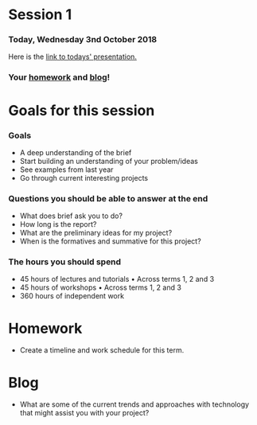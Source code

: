 # Session 1

### Today, Wednesday 3nd October 2018

Here is the [link to todays' presentation.](https://docs.google.com/presentation/d/1qez4cBDaHbiRGag-W0wQT_Xwt9vcOeo3GSNmZ7uM7r0/edit?usp=sharing)

### Your [homework](#homework) and [blog](#blog)!

# Goals for this session

### Goals

* A deep understanding of the brief
* Start building an understanding of your problem/ideas
* See examples from last year
* Go through current interesting projects

### Questions you should be able to answer at the end

* What does brief ask you to do?
* How long is the report?
* What are the preliminary ideas for my project?
* When is the formatives and summative for this project?

### The hours you should spend
* 45 hours of lectures and tutorials • Across terms 1, 2 and 3
* 45 hours of workshops • Across terms 1, 2 and 3
* 360 hours of independent work


# Homework

* Create a timeline and work schedule for this term.

# Blog

* What are some of the current trends and approaches with technology that might assist you with your project?
